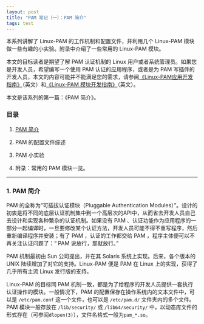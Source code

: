 ```yaml
---
layout: post
title: "PAM 笔记（一）：PAM 简介"
tags: test
---
```


本系列讲解了 Linux-PAM 的工作机制和配置文件，并利用几个 Linux-PAM 模块做一些有趣的小实验。附录中介绍了一些常用的 Linux-PAM 模块。

本文的目标读者是期望了解 PAM 认证机制的 Linux 用户或者系统管理员。如果您是开发人员，希望编写一个使用 PAM 认证的应用程序，或者是为 PAM 写插件的开发人员，本文的内容可能并不能满足您的需求，请参阅[《Linux-PAM应用开发指南》][1]（英文）和[《Linux-PAM 模块开发指南》][2]（英文）。

本文是该系列的第一篇：《PAM 简介》。

### 目录

1. [PAM 简介][3]

2. PAM 的配置文件综述

3. PAM 小实验

4. 附录：常用的 PAM 模块一览。

---


### 1. PAM 简介

PAM 的全称为“可插拔认证模块（Pluggable Authentication Modules）”。设计的初衷是将不同的底层认证机制集中到一个高层次的API中，从而省去开发人员自己去设计和实现各种繁杂的认证机制。如果没有 PAM 、认证功能作为应用程序的一部分一起编译时，一旦要修改某个认证方法，开发人员可能不得不重写程序，然后重新编译程序并安装；有了 PAM ，认证的工作都交给 PAM ，程序主体便可以不再关注认证问题了：“ PAM 说放行，那就放行。”

PAM 机制最初由 Sun 公司提出，并在其 Solaris 系统上实现。后来，各个版本的 UNIX 陆续增加了对它的支持。Linux-PAM 便是 PAM 在 Linux 上的实现，获得了几乎所有主流 Linux 发行版的支持。

Linux-PAM 的目标同 PAM 机制一致，都是为了给程序的开发人员提供一套执行认证操作的模块。一般情况下，PAM 的配置保存在操作系统内的文本文件中，可以是 `/etc/pam.conf` 这一个文件，也可以是 `/etc/pam.d/` 文件夹内的多个文件。PAM 模块一般存放在 `/lib/security/` 或 `/lib64/security/` 中，以动态库文件的形式存在（可参阅`dlopen(3)`），文件名格式一般为`pam_*.so`。


  [1]: http://www.linux-pam.org/Linux-PAM-html/Linux-PAM_ADG.html
  [2]: http://www.linux-pam.org/Linux-PAM-html/Linux-PAM_MWG.html
  [3]: http://colinleefish.github.com/2016/03/01/pam-notebook-1.html
